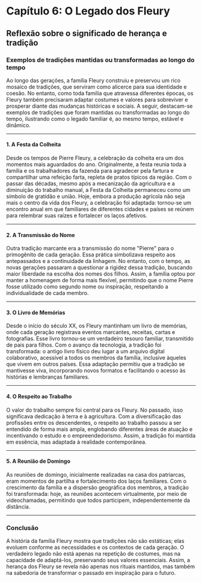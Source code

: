 # Capítulo 6: O Legado dos Fleury

## Reflexão sobre o significado de herança e tradição

### Exemplos de tradições mantidas ou transformadas ao longo do tempo

Ao longo das gerações, a família Fleury construiu e preservou um rico mosaico de tradições, que serviram como alicerce para sua identidade e coesão. No entanto, como toda família que atravessa diferentes épocas, os Fleury também precisaram adaptar costumes e valores para sobreviver e prosperar diante das mudanças históricas e sociais. A seguir, destacam-se exemplos de tradições que foram mantidas ou transformadas ao longo do tempo, ilustrando como o legado familiar é, ao mesmo tempo, estável e dinâmico.

---

#### 1. **A Festa da Colheita**

Desde os tempos de Pierre Fleury, a celebração da colheita era um dos momentos mais aguardados do ano. Originalmente, a festa reunia toda a família e os trabalhadores da fazenda para agradecer pela fartura e compartilhar uma refeição farta, repleta de pratos típicos da região. Com o passar das décadas, mesmo após a mecanização da agricultura e a diminuição do trabalho manual, a Festa da Colheita permaneceu como um símbolo de gratidão e união. Hoje, embora a produção agrícola não seja mais o centro da vida dos Fleury, a celebração foi adaptada: tornou-se um encontro anual em que familiares de diferentes cidades e países se reúnem para relembrar suas raízes e fortalecer os laços afetivos.

---

#### 2. **A Transmissão do Nome**

Outra tradição marcante era a transmissão do nome "Pierre" para o primogênito de cada geração. Essa prática simbolizava respeito aos antepassados e a continuidade da linhagem. No entanto, com o tempo, as novas gerações passaram a questionar a rigidez dessa tradição, buscando maior liberdade na escolha dos nomes dos filhos. Assim, a família optou por manter a homenagem de forma mais flexível, permitindo que o nome Pierre fosse utilizado como segundo nome ou inspiração, respeitando a individualidade de cada membro.

---

#### 3. **O Livro de Memórias**

Desde o início do século XX, os Fleury mantinham um livro de memórias, onde cada geração registrava eventos marcantes, receitas, cartas e fotografias. Esse livro tornou-se um verdadeiro tesouro familiar, transmitido de pais para filhos. Com o avanço da tecnologia, a tradição foi transformada: o antigo livro físico deu lugar a um arquivo digital colaborativo, acessível a todos os membros da família, inclusive àqueles que vivem em outros países. Essa adaptação permitiu que a tradição se mantivesse viva, incorporando novos formatos e facilitando o acesso às histórias e lembranças familiares.

---

#### 4. **O Respeito ao Trabalho**

O valor do trabalho sempre foi central para os Fleury. No passado, isso significava dedicação à terra e à agricultura. Com a diversificação das profissões entre os descendentes, o respeito ao trabalho passou a ser entendido de forma mais ampla, englobando diferentes áreas de atuação e incentivando o estudo e o empreendedorismo. Assim, a tradição foi mantida em essência, mas adaptada à realidade contemporânea.

---

#### 5. **A Reunião de Domingo**

As reuniões de domingo, inicialmente realizadas na casa dos patriarcas, eram momentos de partilha e fortalecimento dos laços familiares. Com o crescimento da família e a dispersão geográfica dos membros, a tradição foi transformada: hoje, as reuniões acontecem virtualmente, por meio de videochamadas, permitindo que todos participem, independentemente da distância.

---

### **Conclusão**

A história da família Fleury mostra que tradições não são estáticas; elas evoluem conforme as necessidades e os contextos de cada geração. O verdadeiro legado não está apenas na repetição de costumes, mas na capacidade de adaptá-los, preservando seus valores essenciais. Assim, a herança dos Fleury se revela não apenas nos rituais mantidos, mas também na sabedoria de transformar o passado em inspiração para o futuro.
